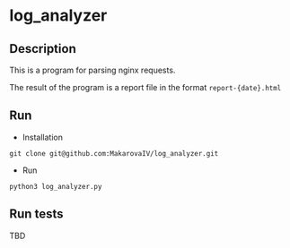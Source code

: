 # log_analyzer
## Description
This is a program for parsing nginx requests.

The result of the program is a report file in the format `report-{date}.html`

## Run
- Installation
```commandline
git clone git@github.com:MakarovaIV/log_analyzer.git
```
- Run
```commandline
python3 log_analyzer.py
```
## Run tests
TBD